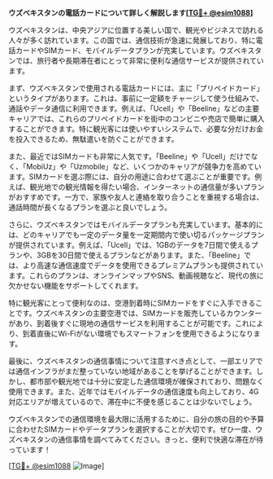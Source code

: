 **ウズベキスタンの電話カードについて詳しく解説します[[TG💪+ @esim1088](https://t.me/s/esim1088)]**

ウズベキスタンは、中央アジアに位置する美しい国で、観光やビジネスで訪れる人々が多く訪れています。この国では、通信技術が急速に発展しており、特に電話カードやSIMカード、モバイルデータプランが充実しています。ウズベキスタンでは、旅行者や長期滞在者にとって非常に便利な通信サービスが提供されています。

まず、ウズベキスタンで使用される電話カードには、主に「プリペイドカード」というタイプがあります。これは、事前に一定額をチャージして使う仕組みで、通話やデータ通信に利用できます。例えば、「Ucell」や「Beeline」などの主要キャリアでは、これらのプリペイドカードを街中のコンビニや売店で簡単に購入することができます。特に観光客には使いやすいシステムで、必要な分だけお金を投入できるため、無駄遣いを防ぐことができます。

また、最近ではSIMカードも非常に人気です。「Beeline」や「Ucell」だけでなく、「MobiUz」や「Uzmobile」など、いくつかのキャリアが競争力を高めています。SIMカードを選ぶ際には、自分の用途に合わせて選ぶことが重要です。例えば、観光地での観光情報を得たい場合、インターネットの通信量が多いプランがおすすめです。一方で、家族や友人と連絡を取り合うことを重視する場合は、通話時間が長くなるプランを選ぶと良いでしょう。

さらに、ウズベキスタンではモバイルデータプランも充実しています。基本的には、どのキャリアでも一定のデータ量を一定期間内で使い切るパッケージプランが提供されています。例えば、「Ucell」では、1GBのデータを7日間で使えるプランや、3GBを30日間で使えるプランなどがあります。また、「Beeline」では、より高速な通信速度でデータを使用できるプレミアムプランも提供されています。これらのプランは、オンラインマップやSNS、動画視聴など、現代の旅に欠かせない機能をサポートしてくれます。

特に観光客にとって便利なのは、空港到着時にSIMカードをすぐに入手できることです。ウズベキスタンの主要空港では、SIMカードを販売しているカウンターがあり、到着後すぐに現地の通信サービスを利用することが可能です。これにより、到着直後にWi-Fiがない環境でもスマートフォンを使用できるようになります。

最後に、ウズベキスタンの通信事情について注意すべき点として、一部エリアでは通信インフラがまだ整っていない地域があることを挙げることができます。しかし、都市部や観光地では十分に安定した通信環境が確保されており、問題なく使用できます。また、近年ではモバイルデータの通信速度も向上しており、4G対応エリアが増えているので、滞在中に不便を感じることは少ないでしょう。

ウズベキスタンでの通信環境を最大限に活用するために、自分の旅の目的や予算に合わせたSIMカードやデータプランを選択することが大切です。ぜひ一度、ウズベキスタンの通信事情を調べてみてください。きっと、便利で快適な滞在が待っています！

[[TG💪+ @esim1088](https://t.me/s/esim1088) ![Image](https://i.postimg.cc/Y0z9fWf4/image.png)]